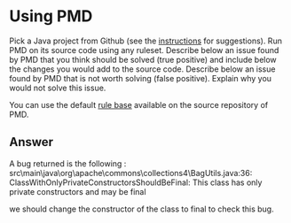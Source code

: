 # Using PMD

Pick a Java project from Github (see the [instructions](../sujet.md) for suggestions). Run PMD on its source code using any ruleset. Describe below an issue found by PMD that you think should be solved (true positive) and include below the changes you would add to the source code. Describe below an issue found by PMD that is not worth solving (false positive). Explain why you would not solve this issue.

You can use the default [rule base](https://github.com/pmd/pmd/blob/master/pmd-java/src/main/resources/rulesets/java/quickstart.xml) available on the source repository of PMD.

## Answer

A bug returned is the following : src\main\java\org\apache\commons\collections4\BagUtils.java:36:	ClassWithOnlyPrivateConstructorsShouldBeFinal:	This class has only private constructors and may be final

we should change the constructor of the class to final to check this bug.

